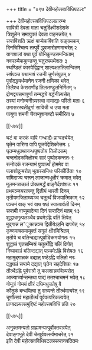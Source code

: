 +++
title = "०९७ देवीमहोत्सवविधिपटलः"

+++
देवीमहोत्सवविधिपटलप्रारम्भः  
सावित्री देवता माता चतुर्दिक्ष्वीशदेशके  
त्रिशूलेन समायुक्तं देवता वाहनन्नयेत् १  
सप्तविंशति ऋक्षं वाप्येकविंशति सङ्ख्यकम्  
दिनन्निश्चित्य तत्पूर्वे द्ध्वजारोहणमाचरेत् २  
यागशालां यथा पूर्वं योनिकुण्डसमन्विताम्  
नवपञ्चैककुण्डन्तु चतुरश्रमथैशतः ३  
स्थण्डिलं कारयेद्विद्वान् शाल्यक्षततिलान्वितम्  
सर्षपञ्च यथामाषं रजनी चूर्णसंयुतम् ४  
पूर्वादद्ध्यर्धमानेन रजनी क्षणिका भवेत्  
तिलैश्च केसराणीह तिलतण्डुलनिर्मितम् ५  
द्रोणद्वयसमापूर्णा तन्मद्ध्ये वर्द्धनीन्न्यसेत्  
तस्यां मनोन्मनीन्न्यस्त्वा वामाद्याः परितो मताः ६  
उमासरस्वतीदुर्गा सावित्री च उषा मता  
पत्युषा शमनी चैवाप्युशनाष्टौ समीरिता ७  

[[५७४]]  

घटं वा करकं वापि गन्धाद्यैः प्राग्वदर्चयेत्  
घृतेन वारिणा वापि पूजयेद्देशिकोत्तमः ८  
घृतम्मधुतथानन्धपुष्पतोय तिलोदकम्  
चन्दनोदकमिक्षोश्च सारं पुष्पोदकन्ततः ९  
रत्नोदकं रजन्याभं पुष्पार्त्थं होममेव वा  
पलाशोदुम्बरोत् भूतास्समिधः परिकीर्तिताः १०  
समिदाज्य चरून् लाजान्मधुक्षीरं क्रमात् भवेत्  
मूलमन्त्राच्छतं प्रोक्तमर्द्धं वाङ्गैर्दशांशतः ११  
प्रथमञ्जयरात्रन्तु द्वितीयं भारती दिनम्  
तृतीयमजिताख्यञ्च चतुर्त्थं विजयात्मिकाम् १२  
पञ्चमं वाक् भवं वाथ षष्ठं स्यात्पार्वती दिनम्  
सप्तमी वाप्युमादेव्या दिनं सप्तदिनं मतम् १३  
शुद्धान्नमुत्पलञ्चैव प्रथमेऽह्नि बलिं क्षिपेत्  
मुद्गान्नं ल”ुकान्नञ्च द्वितीयेऽहनि दापयेत् १४  
कृष्णमाषसमायुक्तं सगुलं क्षीरमिश्रितम्  
तृतीये च बलिन्दद्यात्पूर्वादिक्रमयोगतः १५  
शुद्धान्नं घृतसम्मिश्रं चतुर्त्थेह्नि बलिं क्षिपेत्  
निष्पावान्नं बलिन्दद्यात् पञ्चमेऽह्नि विशेषतः १६  
महामुद्गान्नकं दद्यात् षष्ठेऽह्नि बलितो नरः  
दद्ध्यन्नं सप्तमे दद्यात् घृतेन सहदेशिकः १७  
तीर्त्थेऽह्नि पूर्वरात्रौ तु कलशान्नवविन्न्यसेत्  
आज्यार्घ्यान्तन्तथा पाद्यं ततश्चाचमनं भवेत् १८  
गोमूत्रं गोमयं क्षीरं दधिमधुचतेषु वै  
कौतुकं बन्धयित्वा तु रात्र्यन्ते तीर्त्थमाचरेत् १९  
चूर्णोत्सवं महातीर्त्थं पूर्ववत्परिकल्पयेत्  
प्राग्वदन्न्यत्समुद्दिष्टं महोत्सवविधिं प्रति २०  

[[५७५]]  

अनुक्तमन्यतो ग्राह्यमन्यत्पूर्वोक्तवन्नयेत्  
देवाङ्गभूते देवी चेत्पूर्ववत्सर्वमाचरेत् २१  
इति देवी महोत्सवविधिपटलस्सप्तनवतितमः  
